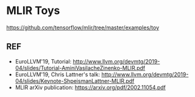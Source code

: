 # MLIR Toys

<https://github.com/tensorflow/mlir/tree/master/examples/toy>

## REF

- EuroLLVM'19, Tutorial: <http://www.llvm.org/devmtg/2019-04/slides/Tutorial-AminiVasilacheZinenko-MLIR.pdf>
- EuroLLVM'19, Chris Lattner's talk: <http://www.llvm.org/devmtg/2019-04/slides/Keynote-ShpeismanLattner-MLIR.pdf>
- MLIR arXiv publication: <https://arxiv.org/pdf/2002.11054.pdf>

